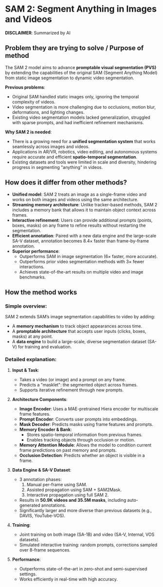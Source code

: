 # SAM 2: Segment Anything in Images and Videos

**DISCLAIMER**: Summarized by AI

## Problem they are trying to solve / Purpose of method

The SAM 2 model aims to advance **promptable visual segmentation (PVS)** by extending the capabilities of the
original SAM (Segment Anything Model) from static image segmentation to dynamic video segmentation.

**Previous problems**:

- Original SAM handled static images only, ignoring the temporal complexity of videos.
- Video segmentation is more challenging due to occlusions, motion blur, deformations, and lighting changes.
- Existing video segmentation models lacked generalization, struggled with sparse prompts, and had inefficient refinement mechanisms.

**Why SAM 2 is needed**:

- There is a growing need for a **unified segmentation system** that works seamlessly across images and videos.
- Applications in AR/VR, robotics, video editing, and autonomous systems require accurate and efficient **spatio-temporal segmentation**.
- Existing datasets and tools were limited in scale and diversity, hindering progress in segmenting "anything" in videos.


## How does it differ from other methods?

- **Unified model**: SAM 2 treats an image as a single-frame video and works on both images and videos using the same architecture.
- **Streaming memory architecture**: Unlike tracker-based methods, SAM 2 includes a memory bank that allows it to maintain object context across frames.
- **Interactive refinement**: Users can provide additional prompts (points, boxes, masks) on any frame to refine results without restarting the segmentation.
- **Efficient annotation**: Paired with a new data engine and the large-scale SA-V dataset, annotation becomes 8.4× faster than frame-by-frame annotation.
- **Superior performance**:
  - Outperforms SAM in image segmentation (6× faster, more accurate).
  - Outperforms prior video segmentation methods with 3× fewer interactions.
  - Achieves state-of-the-art results on multiple video and image benchmarks.


## How the method works

### Simple overview:

SAM 2 extends SAM’s image segmentation capabilities to video by adding:

- A **memory mechanism** to track object appearances across time.
- A **promptable architecture** that accepts user inputs (clicks, boxes, masks) at any point.
- A **data engine** to build a large-scale, diverse segmentation dataset (SA-V) for training and evaluation.

### Detailed explanation:

1. **Input & Task**: 
   - Takes a video (or image) and a prompt on any frame.
   - Predicts a "masklet": the segmented object across frames.
   - Supports iterative refinement through new prompts.

2. **Architecture Components**:
   - **Image Encoder**: Uses a MAE-pretrained Hiera encoder for multiscale frame features.
   - **Prompt Encoder**: Converts user prompts into embeddings.
   - **Mask Decoder**: Predicts masks using frame features and prompts.
   - **Memory Encoder & Bank**:
     - Stores spatio-temporal information from previous frames.
     - Enables tracking objects through occlusion or motion.
   - **Memory Attention Module**: Allows the model to condition current frame predictions on past memory and prompts.
   - **Occlusion Detection**: Predicts whether an object is visible in a frame.

3. **Data Engine & SA-V Dataset**:
   - 3 annotation phases:
     1. Manual per-frame using SAM.
     2. Assisted propagation using SAM + SAM2Mask.
     3. Interactive propagation using full SAM 2.
   - Results in **50.9K videos and 35.5M masks**, including auto-generated annotations.
   - Significantly larger and more diverse than previous datasets (e.g., DAVIS, YouTube-VOS).

4. **Training**:
   - Joint training on both image (SA-1B) and video (SA-V, Internal, VOS datasets).
   - Simulated interactive training: random prompts, corrections sampled over 8-frame sequences.

5. **Performance**:
   - Outperforms state-of-the-art in zero-shot and semi-supervised settings.
   - Works efficiently in real-time with high accuracy.
